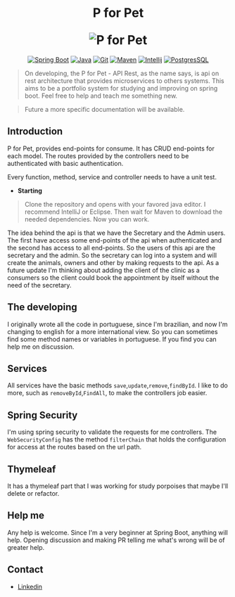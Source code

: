 <h1 align="center">
    <p>P for Pet</p>
    <img src="https://pixabay.com/get/ga39211e441c4ae7872f51730943824f6daa185c62f2e0103958cc15137682bac70311481054abf2f035a92262dd914998e8c6a7c2989c96613e796a102ce1b57cff2d5a983ba9aecf8113cdbc5f76f0a_1280.jpg" alt="P for Pet">
</h1>

<p align="center">
<a href="https://spring.io/projects/spring-boot"><img src="https://img.shields.io/badge/spring-%236DB33F.svg?style=for-the-badge&logo=spring&logoColor=white" alt="Spring Boot"></a>
<a href="https://jdk.java.net/18/"><img src="https://img.shields.io/badge/java-%23ED8B00.svg?style=for-the-badge&logo=java&logoColor=white" alt="Java"></a>
<a href="https://git-scm.com/"><img src="https://img.shields.io/badge/git-%23F05033.svg?style=for-the-badge&logo=git&logoColor=white" alt="Git"></a>
<a href="https://maven.apache.org/"><img src="https://img.shields.io/badge/Apache%20Maven-C71A36?style=for-the-badge&logo=Apache%20Maven&logoColor=white" alt="Maven"></a>
<a href="https://www.jetbrains.com/pt-br/idea/"><img src="https://img.shields.io/badge/IntelliJIDEA-000000.svg?style=for-the-badge&logo=intellij-idea&logoColor=white" alt="Intellij"></a>
<a href="https://www.postgresql.org/"><img src="https://img.shields.io/badge/postgres-%23316192.svg?style=for-the-badge&logo=postgresql&logoColor=white" alt="PostgresSQL"></a>
</p>

> On developing, the P for Pet - API Rest, as the name says, is api on rest architecture
> that provides microservices to others systems. This aims to be a portfolio system for
> studying and improving on spring boot. Feel free to help and teach me something new.

> Future a more specific documentation will be available.

## Introduction

P for Pet, provides end-points for consume. It has CRUD end-points for each model. The routes provided by the controllers need to be authenticated with basic authentication.

Every function, method, service and controller needs to have a unit test. 

 * **Starting**
> Clone the repository and opens with your favored java editor. I recommend IntelliJ or Eclipse. Then wait for Maven to download the needed dependencies. Now you can work.

The idea behind the api is that we have the Secretary and the Admin users. The first have access some end-points of the api when authenticated and the second has access to all end-points. 
So the users of this api are the secretary and the admin. So the secretary can log into a system and will create the animals, owners and other by making requests to the api. As a future update I'm thinking about adding the client of the clinic as a consumers so the client could book the appointment by itself without the need of the secretary.   
## The developing

I originally wrote all the code in portuguese, since I'm brazilian, and now I'm changing to english for a  more international view. So you can sometimes find some method names or variables in portuguese. If you find you can help me on discussion.

## Services

All services have the basic methods `save`,`update`,`remove`,`findById`. I like to do more, such as `removeById`,`FindAll`, to make the controllers job easier.

## Spring Security

I'm using spring security to validate the requests for me controllers. The `WebSecurityConfig` has the method `filterChain` that holds the configuration for access at the routes based on the url path.

## Thymeleaf

It has a thymeleaf part that I was working for study porpoises that maybe I'll delete or refactor.

## Help me

Any help is welcome. Since I'm a very beginner at Spring Boot, anything will help. Opening discussion and making PR telling me what's wrong will be of greater help. 

## Contact

<ul>
<li><a href="https://www.linkedin.com/in/matheus-levy/">Linkedin</a></li>
</ul>


